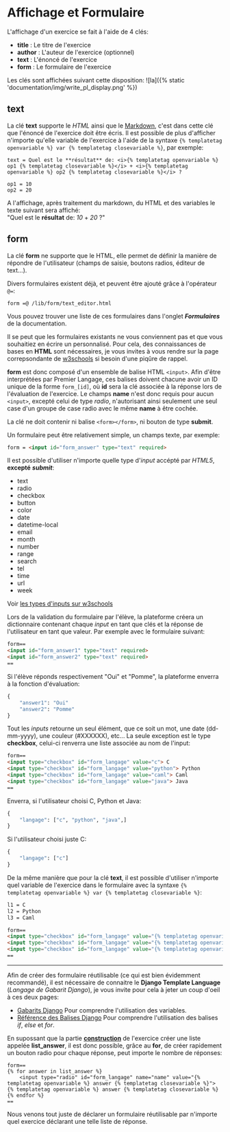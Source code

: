 # Affichage et Formulaire
L'affichage d'un exercice se fait à l'aide de 4 clés:
* **title** : Le titre de l'exercice
* **author** : L'auteur de l'exercice (optionnel)
* **text** : L'énoncé de l'exercice
* **form** : Le formulaire de l'exercice

Les clés sont affichées suivant cette disposition:
![la]({% static 'documentation/img/write_pl_display.png' %})



## text
La clé **text** supporte le *HTML* ainsi que le [Markdown](https://fr.wikipedia.org/wiki/Markdown),
c'est dans cette clé que l'énoncé de l'exercice doit être écris. Il est possible de plus
d'afficher n'importe qu'elle variable de l'exercice à l'aide de la syntaxe `{% templatetag openvariable %} var {% templatetag closevariable %}`,
par exemple:
```
text = Quel est le **résultat** de: <i>{% templatetag openvariable %} op1 {% templatetag closevariable %}</i> + <i>{% templatetag openvariable %} op2 {% templatetag closevariable %}</i> ?

op1 = 10
op2 = 20
```
A l'affichage, après traitement du markdown, du HTML et des variables le texte 
suivant sera affiché:  
"Quel est le **résultat** de: *10* + *20* ?"



## form
La clé **form** ne supporte que le HTML, elle permet de définir la manière de
répondre de l'utilisateur (champs de saisie, boutons radios, éditeur de text...).

Divers formulaires existent déjà, et peuvent être ajouté grâce à l'opérateur `@=`:
```
form =@ /lib/form/text_editor.html
```
Vous pouvez trouver une liste de ces formulaires dans l'onglet ***Formulaires***
de la documentation.


Il se peut que les formulaires existants ne vous conviennent pas et que vous
souhaitiez en écrire un personnalisé. Pour cela, des connaissances de bases en **HTML**
sont nécessaires, je vous invites à vous rendre sur la page correpsondante
de [w3schools](https://www.w3schools.com/html/html_forms.asp) si besoin d'une
piqûre de rappel.

**form** est donc composé d'un ensemble de balise HTML `<input>`. Afin d'être interprétées
par Premier Langage, ces balises doivent chacune avoir un ID unique de la forme
`form_[id]`, où **id** sera la clé associée à la réponse lors de l'évaluation
de l'exercice. Le champs **name** n'est donc requis pour aucun `<input>`,
excepté celui de type *radio*, n'autorisant ainsi seulement une seul case
d'un groupe de case radio avec le même **name** à être cochée.

La clé ne doit contenir ni balise `<form></form>`, ni bouton de type **submit**.

Un formulaire peut être relativement simple, un champs texte, par exemple:
```html
form = <input id="form_answer" type="text" required>
```

Il est possible d'utiliser n'importe quelle type d'*input* accépté par *HTML5*, **excepté**  ***submit***:
* text
* radio
* checkbox
* button
* color
* date
* datetime-local
* email
* month
* number
* range
* search
* tel
* time
* url
* week

Voir [les types d'inputs sur w3schools](https://www.w3schools.com/html/html_form_input_types.asp)


Lors de la validation du formulaire par l'élève, la plateforme créera un dictionnaire
contenant chaque *input* en tant que clés et la réponse de l'utilisateur en tant que valeur.
Par exemple avec le formulaire suivant:
```html
form==
<input id="form_answer1" type="text" required>
<input id="form_answer2" type="text" required>
==
```
Si l'élève réponds respectivement "Oui" et "Pomme", la plateforme enverra à la
fonction d'évaluation:
```python
{
    "answer1": "Oui"
    "answer2": "Pomme"
}
```
Tout les *inputs* retourne un seul élément, que ce soit un mot, une date (dd-mm-yyyy),
une couleur (#XXXXXX), etc... La seule exception est le type **checkbox**,
celui-ci renverra une liste associée au nom de l'input:
```html
form==
<input type="checkbox" id="form_langage" value="c"> C
<input type="checkbox" id="form_langage" value="python"> Python
<input type="checkbox" id="form_langage" value="caml"> Caml
<input type="checkbox" id="form_langage" value="java"> Java
==
```
Enverra, si l'utilisateur choisi C, Python et Java:
```python
{
    "langage": ["c", "python", "java",]
}
```
Si l'utilisateur choisi juste C:
```python
{
    "langage": ["c"]
}
```

De la même manière que pour la clé **text**, il est possible d'utiliser n'importe
quel variable de l'exercice dans le formulaire avec la syntaxe `{% templatetag openvariable %} var {% templatetag closevariable %}`:
```html
l1 = C
l2 = Python
l3 = Caml

form==
<input type="checkbox" id="form_langage" value="{% templatetag openvariable %} l1 {% templatetag closevariable %}"> {% templatetag openvariable %} l1 {% templatetag closevariable %}
<input type="checkbox" id="form_langage" value="{% templatetag openvariable %} l2 {% templatetag closevariable %}"> {% templatetag openvariable %} l2 {% templatetag closevariable %}
<input type="checkbox" id="form_langage" value="{% templatetag openvariable %} l3 {% templatetag closevariable %}"> {% templatetag openvariable %} l3 {% templatetag closevariable %}
==
```
___

Afin de créer des formulaire réutilisable (ce qui est bien évidemment recommandé),
il est nécessaire de connaitre le **Django Template Language** (*Langage de Gabarit Django*),
je vous invite pour cela à jeter un coup d'oeil à ces deux pages:
* [Gabarits Django](https://docs.djangoproject.com/fr/2.0/topics/templates/#variables)
  Pour comprendre l'utilisation des variables.
* [Référence des Balises Django](https://docs.djangoproject.com/fr/2.0/ref/templates/builtins/#ref-templates-builtins-tags)
  Pour comprendre l'utilisation des balises *if*, *else* et *for*.

En supossant que la partie **[construction](../construction/)** de l'exercice
créer une liste appelée **list_answer**, il est donc possible, grâce au **for**, de
créer rapidement un bouton radio pour chaque réponse, peut importe le nombre de réponses:
```
form==
{% for answer in list_answer %}
    <input type="radio" id="form_langage" name="name" value="{% templatetag openvariable %} answer {% templatetag closevariable %}"> {% templatetag openvariable %} answer {% templatetag closevariable %}
{% endfor %}
==
```

Nous venons tout juste de déclarer un formulaire réutilisable par n'importe quel
exercice déclarant une telle liste de réponse.